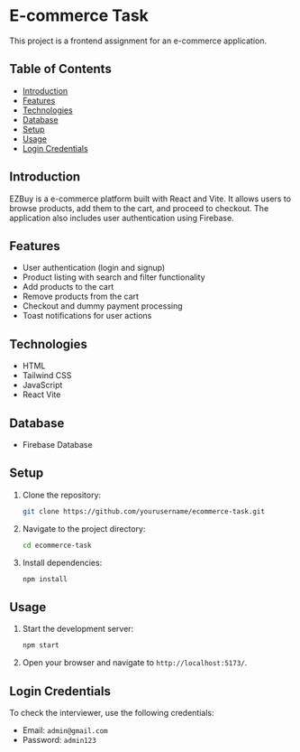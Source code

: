 # E-commerce Task

This project is a frontend assignment for an e-commerce application.

## Table of Contents

- [Introduction](#introduction)
- [Features](#features)
- [Technologies](#technologies)
- [Database](#Database)
- [Setup](#setup)
- [Usage](#usage)
- [Login Credentials](#login-credentials)

## Introduction

EZBuy is a e-commerce platform built with React and Vite. It allows users to browse products, add them to the cart, and proceed to checkout. The application also includes user authentication using Firebase.

## Features

- User authentication (login and signup)
- Product listing with search and filter functionality
- Add products to the cart
- Remove products from the cart
- Checkout and dummy payment processing
- Toast notifications for user actions

## Technologies

- HTML
- Tailwind CSS
- JavaScript
- React Vite

## Database

- Firebase Database

## Setup

1. Clone the repository:
   ```bash
   git clone https://github.com/yourusername/ecommerce-task.git
   ```
2. Navigate to the project directory:
   ```bash
   cd ecommerce-task
   ```
3. Install dependencies:
   ```bash
   npm install
   ```

## Usage

1. Start the development server:
   ```bash
   npm start
   ```
2. Open your browser and navigate to `http://localhost:5173/`.

## Login Credentials

To check the interviewer, use the following credentials:

- Email: `admin@gmail.com`
- Password: `admin123`
